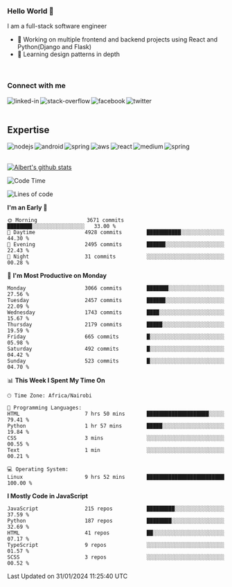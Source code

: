 

### Hello World 👋
I am a full-stack software engineer
- 🔭 Working on multiple frontend and backend projects using React and Python(Django and Flask)
- 🌱 Learning design patterns in depth

<br>

### Connect with me

[<img align="left" alt="linked-in" src="https://img.shields.io/badge/linkedin-%230077B5.svg?&style=for-the-badge&logo=linkedin&logoColor=white" />](https://www.linkedin.com/in/albert-byrone/)

<!-- [<img align="left" alt="medium" src="https://img.shields.io/badge/medium-%2312100E.svg?&style=for-the-badge&logo=medium&logoColor=white" />](https://56faisal.medium.com/) -->

[<img align="left" alt="stack-overflow" src="https://img.shields.io/badge/stack%20overflow-FE7A16?logo=stack-overflow&logoColor=white&style=for-the-badge" />](https://stackoverflow.com/users/11916317/albert-byrone)

[<img align="left" alt="facebook" src="https://img.shields.io/badge/facebook-%231877F2.svg?&style=for-the-badge&logo=facebook&logoColor=white" />](https://web.facebook.com/albert.byrone.1/)

[<img align="left" alt="twitter" src="https://img.shields.io/badge/twitter-%231DA1F2.svg?&style=for-the-badge&logo=twitter&logoColor=white" />](https://twitter.com/byrone_albert)

<br>

<br>

## Expertise
<img align="left" alt="nodejs" src="https://img.shields.io/badge/python%20-%2343853D.svg?&style=for-the-badge&logo=node.js&logoColor=white" />
<img align="left" alt="android" src="https://img.shields.io/badge/Flask-3DDC84?logo=android&logoColor=white&style=for-the-badge" />
<img align="left" alt="spring" src="https://img.shields.io/badge/drf%20-%236DB33F.svg?&style=for-the-badge&logo=spring&logoColor=white" />
<img align="left" alt="aws" src="https://img.shields.io/badge/django%20AWS-%23232F3E?logo=amazon-aws&logoColor=white&style=for-the-badge" />
<img align="left" alt="react" src="https://img.shields.io/badge/react%20-%2320232a.svg?&style=for-the-badge&logo=react&logoColor=%2361DAFB" />
<img align="left" alt="medium" src="https://img.shields.io/badge/Angular-%23316192.svg?&style=for-the-badge&logo=postgresql&logoColor=white" />
<img align="left" alt="spring" src="https://img.shields.io/badge/Javascript%20-%236DB33F.svg?&style=for-the-badge&logo=spring&logoColor=white" />
<br>
<br>


[![Albert's github stats](https://github-readme-stats.vercel.app/api?username=Albert-Byrone&count_private=true&show_icons=true&theme=radical&hide_rank=false)](https://github.com/anuraghazra/github-readme-stats)

<!-- [![Top Langs](https://github-readme-stats.vercel.app/api/top-langs/?username=Albert-Byrone&layout=compact)](https://github.com/anuraghazra/github-readme-stats) -->

<!--
**Albert-Byrone/Albert-Byrone** is a ✨ _special_ ✨ repository because its `README.md` (this file) appears on your GitHub profile.

Here are some ideas to get you started:

- 🔭 I’m currently working on ...
- 🌱 I’m currently learning ...
- 👯 I’m looking to collaborate on ...
- 🤔 I’m looking for help with ...
- 💬 Ask me about ...
- 📫 How to reach me: ...
- 😄 Pronouns: ...
- ⚡ Fun fact: ...
-->


<!--START_SECTION:waka-->
![Code Time](http://img.shields.io/badge/Code%20Time-1%2C001%20hrs%2041%20mins-blue)

![Lines of code](https://img.shields.io/badge/From%20Hello%20World%20I%27ve%20Written-63.1%20million%20lines%20of%20code-blue)

**I'm an Early 🐤** 

```text
🌞 Morning                3671 commits        ████████░░░░░░░░░░░░░░░░░   33.00 % 
🌆 Daytime                4928 commits        ███████████░░░░░░░░░░░░░░   44.30 % 
🌃 Evening                2495 commits        ██████░░░░░░░░░░░░░░░░░░░   22.43 % 
🌙 Night                  31 commits          ░░░░░░░░░░░░░░░░░░░░░░░░░   00.28 % 
```
📅 **I'm Most Productive on Monday** 

```text
Monday                   3066 commits        ███████░░░░░░░░░░░░░░░░░░   27.56 % 
Tuesday                  2457 commits        ██████░░░░░░░░░░░░░░░░░░░   22.09 % 
Wednesday                1743 commits        ████░░░░░░░░░░░░░░░░░░░░░   15.67 % 
Thursday                 2179 commits        █████░░░░░░░░░░░░░░░░░░░░   19.59 % 
Friday                   665 commits         █░░░░░░░░░░░░░░░░░░░░░░░░   05.98 % 
Saturday                 492 commits         █░░░░░░░░░░░░░░░░░░░░░░░░   04.42 % 
Sunday                   523 commits         █░░░░░░░░░░░░░░░░░░░░░░░░   04.70 % 
```


📊 **This Week I Spent My Time On** 

```text
🕑︎ Time Zone: Africa/Nairobi

💬 Programming Languages: 
HTML                     7 hrs 50 mins       ████████████████████░░░░░   79.41 % 
Python                   1 hr 57 mins        █████░░░░░░░░░░░░░░░░░░░░   19.84 % 
CSS                      3 mins              ░░░░░░░░░░░░░░░░░░░░░░░░░   00.55 % 
Text                     1 min               ░░░░░░░░░░░░░░░░░░░░░░░░░   00.21 % 

💻 Operating System: 
Linux                    9 hrs 52 mins       █████████████████████████   100.00 % 
```

**I Mostly Code in JavaScript** 

```text
JavaScript               215 repos           █████████░░░░░░░░░░░░░░░░   37.59 % 
Python                   187 repos           ████████░░░░░░░░░░░░░░░░░   32.69 % 
HTML                     41 repos            ██░░░░░░░░░░░░░░░░░░░░░░░   07.17 % 
TypeScript               9 repos             ░░░░░░░░░░░░░░░░░░░░░░░░░   01.57 % 
SCSS                     3 repos             ░░░░░░░░░░░░░░░░░░░░░░░░░   00.52 % 
```




 Last Updated on 31/01/2024 11:25:40 UTC
<!--END_SECTION:waka-->
